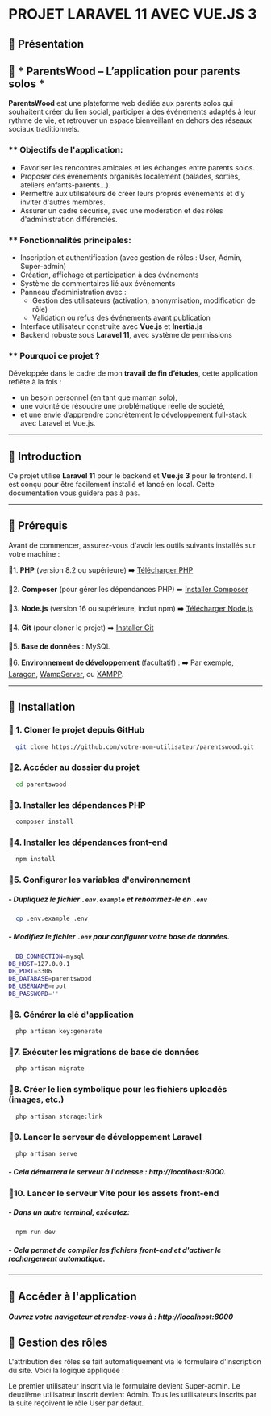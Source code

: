 # PROJET LARAVEL 11 AVEC VUE.JS 3

## 🔵 Présentation

## 🌳 * ParentsWood – L’application pour parents solos *

**ParentsWood** est une plateforme web dédiée aux parents solos qui souhaitent créer du lien social, participer à des événements adaptés à leur rythme de vie, et retrouver un espace bienveillant en dehors des réseaux sociaux traditionnels.

### ** Objectifs de l'application:

- Favoriser les rencontres amicales et les échanges entre parents solos.
- Proposer des événements organisés localement (balades, sorties, ateliers enfants-parents...).
- Permettre aux utilisateurs de créer leurs propres événements et d’y inviter d'autres membres.
- Assurer un cadre sécurisé, avec une modération et des rôles d'administration différenciés.

### ** Fonctionnalités principales:

- Inscription et authentification (avec gestion de rôles : User, Admin, Super-admin)
- Création, affichage et participation à des événements
- Système de commentaires lié aux événements
- Panneau d’administration avec :
    - Gestion des utilisateurs (activation, anonymisation, modification de rôle)
    - Validation ou refus des événements avant publication
- Interface utilisateur construite avec **Vue.js** et **Inertia.js**
- Backend robuste sous **Laravel 11**, avec système de permissions

### ** Pourquoi ce projet ?

Développée dans le cadre de mon **travail de fin d’études**, cette application reflète à la fois :
- un besoin personnel (en tant que maman solo),
- une volonté de résoudre une problématique réelle de société,
- et une envie d’apprendre concrètement le développement full-stack avec Laravel et Vue.js.

---

## 🔵 Introduction

Ce projet utilise **Laravel 11** pour le backend et **Vue.js 3** pour le frontend. Il est conçu pour être facilement
installé et lancé en local. Cette documentation vous guidera pas à pas.

---

## 🔵 Prérequis

Avant de commencer, assurez-vous d'avoir les outils suivants installés sur votre machine :

🔹1. **PHP** (version 8.2 ou supérieure) ➡️ [Télécharger PHP](https://www.php.net/downloads)

🔹2. **Composer** (pour gérer les dépendances PHP) ➡️ [Installer Composer](https://getcomposer.org/download/)

🔹3. **Node.js** (version 16 ou supérieure, inclut npm) ➡️ [Télécharger Node.js](https://nodejs.org/)

🔹4. **Git** (pour cloner le projet) ➡️ [Installer Git](https://git-scm.com/)

🔹5. **Base de données** : MySQL

🔹6. **Environnement de développement** (facultatif) : ➡️ Par
exemple, [Laragon](https://laragon.org/), [WampServer](https://www.wampserver.com/),
ou [XAMPP](https://www.apachefriends.org/index.html).

---

## 🔵 Installation

### 🔹 1. Cloner le projet depuis GitHub

```bash
  git clone https://github.com/votre-nom-utilisateur/parentswood.git
```

### 🔹2. Accéder au dossier du projet

```bash
  cd parentswood
```

### 🔹3. Installer les dépendances PHP

```bash
  composer install
```

### 🔹4. Installer les dépendances front-end

```bash
  npm install
```

### 🔹5. Configurer les variables d'environnement

##### - Dupliquez le fichier ```.env.example``` et renommez-le en ```.env```

```bash
  cp .env.example .env
```

##### - Modifiez le fichier ```.env``` pour configurer votre base de données.

```bash
  DB_CONNECTION=mysql
DB_HOST=127.0.0.1
DB_PORT=3306
DB_DATABASE=parentswood
DB_USERNAME=root
DB_PASSWORD=''
```

### 🔹6. Générer la clé d'application

```bash
  php artisan key:generate
```

### 🔹7. Exécuter les migrations de base de données

```bash
  php artisan migrate
```

### 🔹8. Créer le lien symbolique pour les fichiers uploadés (images, etc.)
```bash
  php artisan storage:link
```

### 🔹9. Lancer le serveur de développement Laravel

```bash
  php artisan serve
```

##### - Cela démarrera le serveur à l'adresse : http://localhost:8000.

### 🔹10. Lancer le serveur Vite pour les assets front-end

##### - Dans un autre terminal, exécutez:

```bash
  npm run dev
```

##### - Cela permet de compiler les fichiers front-end et d'activer le rechargement automatique.

---

## 🔵 Accéder à l'application

##### Ouvrez votre navigateur et rendez-vous à : http://localhost:8000

## 🔵 Gestion des rôles

L'attribution des rôles se fait automatiquement via le formulaire d'inscription du site. Voici la logique appliquée :

Le premier utilisateur inscrit via le formulaire devient Super-admin.
Le deuxième utilisateur inscrit devient Admin.
Tous les utilisateurs inscrits par la suite reçoivent le rôle User par défaut.



